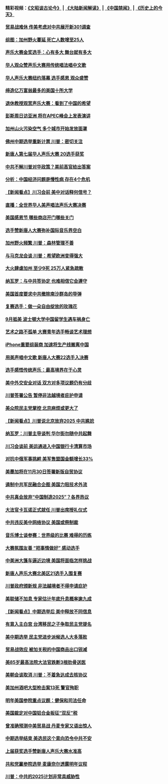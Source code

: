 #### 精彩视频：[《文昭谈古论今》](https://github.com/gfw-breaker/wenzhao/blob/master/README.md?t=11112131) | [《大陆新闻解读》](https://github.com/gfw-breaker/ntdtv-comedy/blob/master/README.md?t=11112131) | [《中国禁闻》](https://github.com/gfw-breaker/ntdtv-news/blob/master/README.md?t=11112131) | [《历史上的今天》](https://github.com/gfw-breaker/today-in-history/blob/master/README.md?t=11112131) 

#### [贸易战难休 传美考虑对中共展开新301调查](../pages/nsc412/n10845197.md?t=11112131) 

#### [组图：加州野火蔓延 死亡人数增至25人](../pages/nsc412/n10844810.md?t=11112131) 

#### [声乐大赛金奖选手：心有多大 舞台就有多大](../pages/nsc412/n10844844.md?t=11112131) 

#### [华人观众赞声乐大赛用传统唱法唱中文歌](../pages/nsc412/n10844686.md?t=11112131) 

#### [华人声乐大赛纽约落幕 选手感恩 观众盛赞](../pages/nsc412/n10844147.md?t=11112131) 

#### [缔造亿万富翁最多的美国十所大学](../pages/nsc412/n10843585.md?t=11112131) 

#### [退休教授观赏声乐大赛：看到了中国的希望](../pages/nsc412/n10844322.md?t=11112131) 

#### [彭斯周日访亚洲 将在APEC峰会上发表演讲](../pages/nsc412/n10844075.md?t=11112131) 

#### [加州山火污染空气 多个城市开始发放面罩](../pages/nsc412/n10844214.md?t=11112131) 

#### [佛州中期选举重新计票 川普：密切关注](../pages/nsc412/n10843995.md?t=11112131) 

#### [新唐人第七届华人声乐大赛 20选手获奖](../pages/nsc412/n10843925.md?t=11112131) 

#### [中共不解川普对华政策？美前高官给出答案](../pages/nsc412/n10843797.md?t=11112131) 

#### [分析：中国经济问题是慢性病 存在4个危机](../pages/nsc412/n10843504.md?t=11112131) 

#### [【新闻看点】川习会前 美中对话释何信号？](../pages/nsc412/n10843452.md?t=11112131) 

#### [直播：全世界华人美声唱法声乐大赛决赛](../pages/nsc412/n10836869.md?t=11112131) 

#### [美国感恩节 哪些商店开门哪些关门](../pages/nsc412/n10843556.md?t=11112131) 

#### [选手赞新唐人大赛弥补国际音乐界空白](../pages/nsc412/n10842703.md?t=11112131) 

#### [加州野火频繁 川普：森林管理不善](../pages/nsc412/n10843422.md?t=11112131) 

#### [与马克龙会谈 川普：希望欧洲变得强大](../pages/nsc412/n10843329.md?t=11112131) 

#### [大火肆虐加州 至少9死 25万人紧急疏散](../pages/nsc412/n10842416.md?t=11112131) 

#### [纳瓦罗：与中共签协定 也难相信它会遵守](../pages/nsc412/n10842590.md?t=11112131) 

#### [美国首度要求中共撤除南沙群岛的导弹](../pages/nsc412/n10842945.md?t=11112131) 

#### [复赛选手：做一朵自由绽放的玫瑰花](../pages/nsc412/n10842696.md?t=11112131) 

#### [9月抵美 波士顿大学中国留学生遇车祸身亡](../pages/nsc412/n10842686.md?t=11112131) 

#### [艺术之路不孤单 大赛青年选手畅谈艺术理想](../pages/nsc412/n10842614.md?t=11112131) 

#### [iPhone重要组装商 加速将生产线搬离中国](../pages/nsc412/n10842211.md?t=11112131) 

#### [用美声唱中文歌 新唐人大赛22选手入决赛](../pages/nsc412/n10842581.md?t=11112131) 

#### [选手感悟传统声乐：最高境界在于心灵](../pages/nsc412/n10842598.md?t=11112131) 

#### [美中外交安全对话 双方对多项议题仍有分歧](../pages/nsc412/n10842370.md?t=11112131) 

#### [川普签署公告 暂停非法越境者庇护申请](../pages/nsc412/n10842147.md?t=11112131) 

#### [美众院民主党掌控 北京麻烦或更大了](../pages/nsc412/n10841908.md?t=11112131) 

#### [【新闻看点】川普说北京放弃2025 中共尴尬](../pages/nsc412/n10841915.md?t=11112131) 

#### [纳瓦罗：川普主导谈判 华尔街勿随中共起舞](../pages/nsc412/n10842139.md?t=11112131) 

#### [川习会谈前 美运通进入中国银行卡清算市场](../pages/nsc412/n10842075.md?t=11112131) 

#### [对抗中俄军事挑衅 美军售盟国金额增长33%](../pages/nsc412/n10841961.md?t=11112131) 

#### [美墨加将在11月30日签署新版自贸协议](../pages/nsc412/n10841572.md?t=11112131) 

#### [遏制中共军民融合企图 美国力阻技术外流](../pages/nsc412/n10841555.md?t=11112131) 

#### [中共真会放弃“中国制造2025”？各界热议](../pages/nsc412/n10841356.md?t=11112131) 

#### [大法官卡瓦诺正式就任 川普出席授礼仪式](../pages/nsc412/n10840367.md?t=11112131) 

#### [中共违反美中网络协议 美国或祭制裁](../pages/nsc412/n10840238.md?t=11112131) 

#### [音乐博士谈参赛：世界级的比赛 难得的历练](../pages/nsc412/n10839835.md?t=11112131) 

#### [大赛氛围友善 “把事情做好” 感动选手](../pages/nsc412/n10839875.md?t=11112131) 

#### [中美洲大篷车逼近边境 美国将面临怎样挑战](../pages/nsc412/n10839620.md?t=11112131) 

#### [新唐人声乐大赛北美区21选手入围复赛](../pages/nsc412/n10839807.md?t=11112131) 

#### [川普政府颁新规 非法越境者不得申请庇护](../pages/nsc412/n10839735.md?t=11112131) 

#### [美联储不加息 专家估计年底升息概率逾九成](../pages/nsc412/n10839625.md?t=11112131) 

#### [【新闻看点】中期选举后 美中释放不同信息](../pages/nsc412/n10839180.md?t=11112131) 

#### [有意入主白宫 台湾移民之子争取民主党提名](../pages/nsc412/n10839477.md?t=11112131) 

#### [美中期选举 民主党进步派候选人大多落败](../pages/nsc412/n10839376.md?t=11112131) 

#### [贸易战效应 被加关税的中国商品出口锐减](../pages/nsc412/n10839305.md?t=11112131) 

#### [美85岁最高法院大法官跌断3根肋骨送医](../pages/nsc412/n10839064.md?t=11112131) 

#### [美朝会谈取消 川普：不着急达成去核协议](../pages/nsc412/n10837895.md?t=11112131) 

#### [美加州酒吧大型枪击案13死 警官殉职](../pages/nsc412/n10838345.md?t=11112131) 

#### [明年美国参院重点议题：健保和司法任命](../pages/nsc412/n10838362.md?t=11112131) 

#### [美国裁定对中国铝合金板征“双反”税](../pages/nsc412/n10837584.md?t=11112131) 

#### [曾准确预测中美贸易战 丹麦专家又语出惊人](../pages/nsc412/n10837600.md?t=11112131) 

#### [中期选举结束 美选民这个意向恐令中共不安](../pages/nsc412/n10837538.md?t=11112131) 

#### [上届获奖选手赞新唐人声乐大赛水准高](../pages/nsc412/n10837404.md?t=11112131) 

#### [共和党赢参院选举 麦康奈尔透露明年议程](../pages/nsc412/n10837374.md?t=11112131) 

#### [川普：中共的2025计划非常具威胁性](../pages/nsc412/n10837413.md?t=11112131) 

